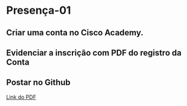 # Presença-01

## Criar uma conta no  Cisco Academy.
## Evidenciar a inscrição com PDF do registro da Conta 
## Postar no Github

[Link do PDF](https://github.com/NiltonLuan/nilton-guedes-p8-info-sor2/blob/main/Avalicoes/avaliacao-2/instalacao-passo-a-passo.pdf)
